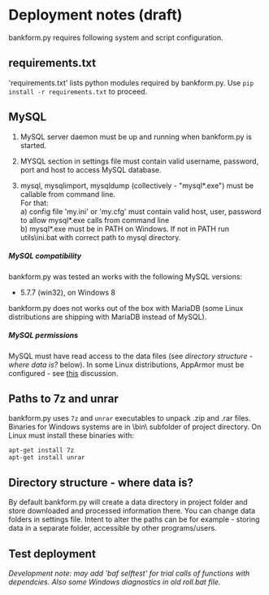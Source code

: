 Deployment notes (draft)
================

bankform.py requires following system and script configuration.

requirements.txt
---------

'requirements.txt' lists python modules required by bankform.py. Use ```pip install -r requirements.txt``` to proceed.


MySQL
-----

1. MySQL server daemon must be up and running when bankform.py is started. 

2. MYSQL section in settings file must contain valid username, password, port and host to access MySQL database.

3. mysql, mysqlimport, mysqldump (collectively - "mysql\*.exe") must be callable from command line.  
For that:  
a) config file 'my.ini' or 'my.cfg' must contain valid host, user, password to allow mysql\*.exe calls from command line   
b) mysql\*.exe must be in PATH on Windows. If not in PATH run utils\ini.bat with correct path to mysql directory.

##### MySQL compatibility

bankform.py was tested an works with the following MySQL versions:
* 5.7.7 (win32), on Windows 8

bankform.py does not works out of the box with MariaDB (some Linux distributions are shipping with MariaDB instead of MySQL).

##### MySQL permissions

MySQL must have read access to the data files (see *directory structure - where data is?* below). In some Linux distributions, AppArmor must be configured - see [this](http://stackoverflow.com/questions/2783313/how-can-i-get-around-mysql-errcode-13-with-select-into-outfile) discussion.

Paths to 7z and unrar
---------------------
bankform.py uses ```7z``` and ```unrar``` executables to unpack .zip and .rar files. Binaries for Windows systems are in \bin\ subfolder of project directory. On Linux must install these binaries with: 
```
apt-get install 7z
apt-get install unrar
```

Directory structure - where data is?
------------------------------------
By default bankform.py will create a data directory in project folder and store downloaded and processed information there.
You can change data folders in settings file.
Intent to alter the paths can be for example - storing data in a separate folder, accessible by other programs/users. 

Test deployment
---------------
*Development note: may add 'baf selftest' for trial calls of functions with dependcies. Also some Windows diagnostics in old roll.bat file.*
